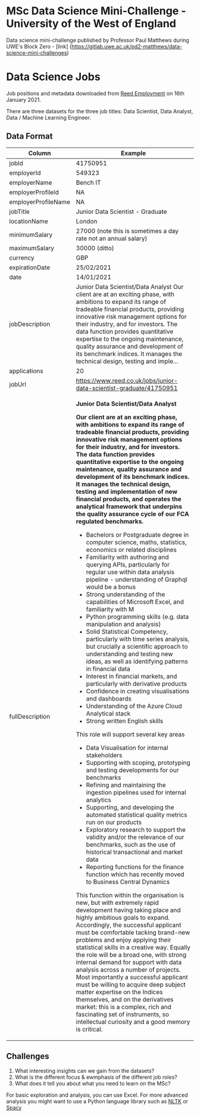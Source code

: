 # MSc Data Science Mini-Challenge - University of the West of England

Data science mini-challenge published by Professor Paul Matthews during UWE's Block Zero - [link] (https://gitlab.uwe.ac.uk/pd2-matthews/data-science-mini-challenges)

# Data Science Jobs

Job positions and metadata downloaded from [Reed Employment](https://www.reed.co.uk/) on 16th January 2021.

There are three datasets for the three job titles: Data Scientist, Data Analyst, Data / Machine Learning Engineer.

## Data Format

|  Column   |  Example |  
|---|---|
| jobId               | 41750951   |
| employerId          | 549323  |
| employerName        |  Bench IT  |
| employerProfileId   | NA   |
| employerProfileName | NA  |
| jobTitle            | Junior Data Scientist  - Graduate   |
| locationName        | London    |
| minimumSalary       | 27000   (note this is sometimes a day rate not an annual salary) |
| maximumSalary       | 30000   (ditto) |
| currency            | GBP   |
| expirationDate      | 25/02/2021   |
| date                | 14/01/2021  |
| jobDescription      |  Junior Data Scientist/Data Analyst Our client are at an exciting phase, with ambitions to expand its range of tradeable financial products, providing innovative risk management options for their industry, and for investors. The data function provides quantitative expertise to the  ongoing maintenance, quality assurance and development of its benchmark indices. It manages the technical design, testing and imple...  |
| applications        | 20   |
| jobUrl              | https://www.reed.co.uk/jobs/junior-data-scientist-graduate/41750951    |
| fullDescription     |  <p><strong>Junior Data Scientist/Data Analyst</strong></p> <p><strong>Our client are at an exciting phase, with ambitions to expand its range of tradeable financial products, providing innovative risk management options for their industry, and for investors. The data function provides quantitative expertise to the  ongoing maintenance, quality assurance and development of its benchmark indices. It manages the technical design, testing and implementation of new financial products, and operates the analytical framework that underpins the quality assurance cycle of our  FCA regulated benchmarks. </strong></p> <ul> <li>Bachelors or Postgraduate degree in computer science, maths, statistics, economics or related disciplines</li><li>Familiarity with authoring and querying APIs, particularly for regular use within data analysis pipeline - understanding of Graphql would be a bonus</li><li>Strong understanding of the capabilities of Microsoft Excel, and familiarity with M</li><li>Python programming skills (e.g. data manipulation and analysis)</li><li>Solid Statistical Competency, particularly with time series analysis, but crucially a scientific approach to understanding and testing new ideas, as well as identifying patterns in financial data</li><li>Interest in financial markets, and particularly with derivative products</li><li>Confidence in creating visualisations and dashboards</li><li>Understanding of the Azure Cloud Analytical stack</li><li>Strong written English skills</li></ul> <p>This role will support several key areas</p> <ul> <li>Data Visualisation for internal stakeholders</li><li>Supporting with scoping, prototyping and testing developments for our benchmarks</li><li>Refining and maintaining the ingestion pipelines used for internal analytics</li><li>Supporting, and developing the automated statistical quality metrics run on our products</li><li>Exploratory research to support the validity and/or the relevance of our benchmarks, such as the use of historical transactional and market data</li><li>Reporting functions for the finance function which has recently moved to Business Central Dynamics</li></ul> <p>This function within the organisation is new, but with extremely rapid development having taking place and highly ambitious goals to expand. Accordingly, the successful applicant must be comfortable tacking brand-new problems and enjoy applying their statistical  skills in a creative way. Equally the role will be a broad one, with strong internal demand for support with data analysis across a number of projects. Most importantly a successful applicant must be willing to acquire deep subject matter expertise on the  Indices themselves, and on the derivatives market: this is a complex, rich and fascinating set of instruments, so intellectual curiosity and a good memory is critical.</p>  |


## Challenges

1. What interesting insights can we gain from the datasets?
2. What is the different focus & ewmphasis of the different job roles?
3. What does it tell you about what you need to learn on the MSc?

For basic exploration and analysis, you can use Excel. For more advanced analysis you might want to use a Python language library such as [NLTK](http://www.nltk.org/) or [Spacy](https://spacy.io/)